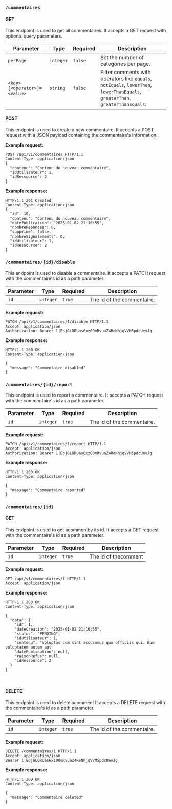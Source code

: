 ### `/commentaires`

<!-- TODO replace "commentaire" par "comment" -->

#### GET

This endpoint is used to get all commentaires. It accepts a GET request with optional query parameters.

| Parameter                   | Type      | Required | Description                                                                                                                    |
| --------------------------- | --------- | -------- | ------------------------------------------------------------------------------------------------------------------------------ |
| `perPage`                   | `integer` | `false`  | Set the number of categories per page.                                                                                         |
| `<key>[<operator>]=<value>` | `string`  | `false`  | Filter comments with operators like `equals`, `notEquals`, `lowerThan`, `lowerThanEquals`, `greaterThan`, `greaterThanEquals`. |

#### POST

This endpoint is used to create a new commentaire. It accepts a POST request with a JSON payload containing the commentaire's information.

**Example request:**
```http
POST /api/v1/commentaires HTTP/1.1
Content-Type: application/json
{
  "contenu": "Contenu du nouveau commentaire",
  "idUtilisateur": 1,
  "idRessource": 2
}
```

**Example response:**
```http
HTTP/1.1 201 Created
Content-Type: application/json
{
  "id": 10,
  "contenu": "Contenu du nouveau commentaire",
  "datePublication": "2023-01-02 21:16:55",
  "nombreReponses": 0,
  "supprime": false,
  "nombreSignalements": 0,
  "idUtilisateur": 1,
  "idRessource": 2
}
```

### `/commentaires/{id}/disable`

This endpoint is used to disable a commentaire. It accepts a PATCH request with the commentaire's id as a path parameter.

| Parameter | Type      | Required | Description                |
| --------- | --------- | -------- | -------------------------- |
| `id`      | `integer` | `true`   | The id of the commentaire. |


**Example request:**
```http
PATCH /api/v1/commentaires/1/disable HTTP/1.1
Accept: application/json
Authorization: Bearer 1|EojGLORUas6xz0OmRvuaZ4ReNhjqVVM5pdcUevJg
```

**Example response:**
```http
HTTP/1.1 200 OK
Content-Type: application/json

{
  "message": "Commentaire disabled"
}
```


### `/commentaires/{id}/report`

This endpoint is used to report a commentaire. It accepts a PATCH request with the commentaire's id as a path parameter.

| Parameter | Type      | Required | Description                |
| --------- | --------- | -------- | -------------------------- |
| `id`      | `integer` | `true`   | The id of the commentaire. |



**Example request:**
```http	
PATCH /api/v1/commentaires/1/report HTTP/1.1
Accept: application/json
Authorization: Bearer 1|EojGLORUas6xz0OmRvuaZ4ReNhjqVVM5pdcUevJg
```

**Example response:**
```http
HTTP/1.1 200 OK
Content-Type: application/json

{
  "message": "Commentaire reported"
}
```

### `/commentaires/{id}`

#### GET

This endpoint is used to get acommentby its id. It accepts a GET request with the commentaire's id as a path parameter.

| Parameter                        | Type    | Required | Description                                                                              |
|----------------------------------|---------|----------|------------------------------------------------------------------------------------------|
| `id`                             |`integer`| `true`   | The id of thecomment                                                               |


**Example request:**
```http
GET /api/v1/commentaires/1 HTTP/1.1
Accept: application/json
```

**Example response:**
```http
HTTP/1.1 200 OK
Content-Type: application/json

{
  "data": {
    "id": 1,
    "dateCreation": "2023-01-02 21:16:55",
    "status": "PENDING",
    "idUtilisateur": 1,
    "contenu": "Voluptas cum sint accusamus quo officiis qui. Eum voluptatem autem aut
    "datePublication": null,
    "raisonRefus": null,
    "idRessource": 2
  }
}
```

<br>

#### DELETE

This endpoint is used to delete acomment It accepts a DELETE request with the commentaire's id as a path parameter.

| Parameter | Type      | Required | Description                |
| --------- | --------- | -------- | -------------------------- |
| `id`      | `integer` | `true`   | The id of the commentaire. |

**Example request:**
```http
DELETE /commentaires/1 HTTP/1.1
Accept: application/json
Bearer 1|EojGLORUas6xz0OmRvuaZ4ReNhjqVVM5pdcUevJg
```

**Example response:**
```http
HTTP/1.1 200 OK
Content-Type: application/json

{
  "message": "Commentaire deleted"
}
```
